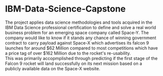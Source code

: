 # IBM-Data-Science-Capstone
The project applies data science methodologies and tools acquired in the IBM Data Science professional certification to define and solve a real world business problem for an emerging space company called Space-Y. The company would like to know if it stands any chance of winning government contract to carry payload against Space-X which advertises its falcon 9 launches for around $62 Million compared to most competitions which have a price tag of over $162 Million due to the rocket's re-usability.   
This was primarily accopmplished through predicting if the first stage of the Falcon 9 rocket will land successfully on its next mission based on a publicly available data on the Space-X website.  
